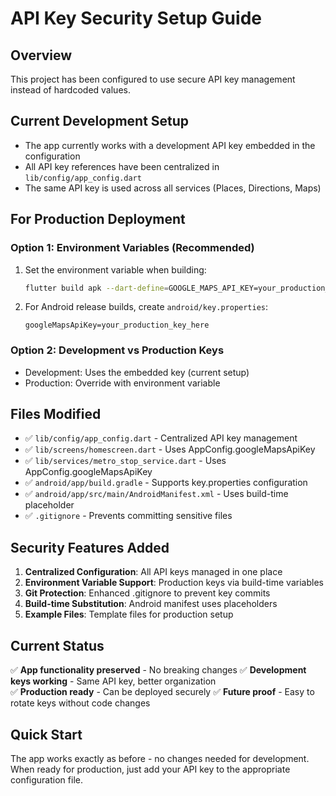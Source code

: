 # API Key Security Setup Guide

## Overview
This project has been configured to use secure API key management instead of hardcoded values.

## Current Development Setup
- The app currently works with a development API key embedded in the configuration
- All API key references have been centralized in `lib/config/app_config.dart`
- The same API key is used across all services (Places, Directions, Maps)

## For Production Deployment

### Option 1: Environment Variables (Recommended)
1. Set the environment variable when building:
   ```bash
   flutter build apk --dart-define=GOOGLE_MAPS_API_KEY=your_production_key_here
   ```

2. For Android release builds, create `android/key.properties`:
   ```properties
   googleMapsApiKey=your_production_key_here
   ```

### Option 2: Development vs Production Keys
- Development: Uses the embedded key (current setup)
- Production: Override with environment variable

## Files Modified
- ✅ `lib/config/app_config.dart` - Centralized API key management
- ✅ `lib/screens/homescreen.dart` - Uses AppConfig.googleMapsApiKey
- ✅ `lib/services/metro_stop_service.dart` - Uses AppConfig.googleMapsApiKey
- ✅ `android/app/build.gradle` - Supports key.properties configuration
- ✅ `android/app/src/main/AndroidManifest.xml` - Uses build-time placeholder
- ✅ `.gitignore` - Prevents committing sensitive files

## Security Features Added
1. **Centralized Configuration**: All API keys managed in one place
2. **Environment Variable Support**: Production keys via build-time variables
3. **Git Protection**: Enhanced .gitignore to prevent key commits
4. **Build-time Substitution**: Android manifest uses placeholders
5. **Example Files**: Template files for production setup

## Current Status
✅ **App functionality preserved** - No breaking changes
✅ **Development keys working** - Same API key, better organization  
✅ **Production ready** - Can be deployed securely
✅ **Future proof** - Easy to rotate keys without code changes

## Quick Start
The app works exactly as before - no changes needed for development. When ready for production, just add your API key to the appropriate configuration file.